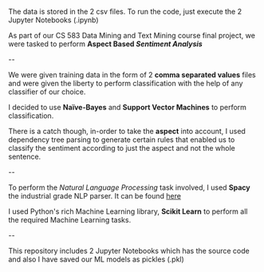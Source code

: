 The data is stored in the 2 csv files. To run the code, just execute the 2 Jupyter Notebooks (.ipynb)

As part of our CS 583 Data Mining and Text Mining course final project, we were tasked to perform **Aspect Based *Sentiment Analysis***

--

We were given training data in the form of 2 **comma separated values** files and were given the liberty to perform classification with the help of any classifier of our choice.

I decided to use **Naïve-Bayes** and **Support Vector Machines** to perform classification.

There is a catch though, in-order to take the **aspect** into account, I used dependency tree parsing to generate certain rules that enabled us to classify the sentiment according to just the aspect and not the whole sentence.

--

To perform the *Natural Language Processing* task involved, I used **Spacy** the industrial grade NLP parser. It can be found [here](https://spacy.io/)

I used Python's rich Machine Learning library, **Scikit Learn** to perform all the required Machine Learning tasks.

--

This repository includes 2 Jupyter Notebooks which has the source code and also I have saved our ML models as pickles (.pkl)
